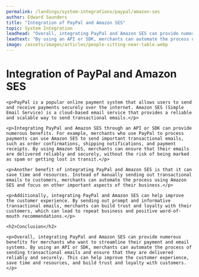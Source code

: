 ```yaml
---
permalink: /landings/system-integrations/paypal/amazon-ses
author: Edward Saunders
title: "Integration of PayPal and Amazon SES"
topic: System Integration
leadhead: "Overall, integrating PayPal and Amazon SES can provide numerous benefits for merchants who want to streamline their payment and email systems"
leadtext: "By using an API or SDK, merchants can automate the process of sending transactional emails and ensure that they are delivered reliably and securely. This can help improve the customer experience, save time and resources, and build trust and loyalty with customers."
image: /assets/images/articles/people-sitting-near-table.webp
---
```

<div class="arttext">	<h1>Integration of PayPal and Amazon SES</h1>

	<p>PayPal is a popular online payment system that allows users to send and receive payments securely over the internet. Amazon SES (Simple Email Service) is a cloud-based email service that provides a reliable and scalable way to send transactional emails.</p>

	<p>Integrating PayPal and Amazon SES through an API or SDK can provide numerous benefits. For example, merchants who use PayPal to process payments can use Amazon SES to send important transactional emails, such as order confirmations, shipping notifications, and payment receipts. By using Amazon SES, merchants can ensure that their emails are delivered reliably and securely, without the risk of being marked as spam or getting lost in transit.</p>

	<p>Another benefit of integrating PayPal and Amazon SES is that it can save time and resources. Instead of manually sending out transactional emails to customers, merchants can automate the process using Amazon SES and focus on other important aspects of their business.</p>

	<p>Additionally, integrating PayPal and Amazon SES can help improve the customer experience. By sending out prompt and informative transactional emails, merchants can build trust and loyalty with their customers, which can lead to repeat business and positive word-of-mouth recommendations.</p>

	<h2>Conclusion</h2>

	<p>Overall, integrating PayPal and Amazon SES can provide numerous benefits for merchants who want to streamline their payment and email systems. By using an API or SDK, merchants can automate the process of sending transactional emails and ensure that they are delivered reliably and securely. This can help improve the customer experience, save time and resources, and build trust and loyalty with customers.</p>

</div>